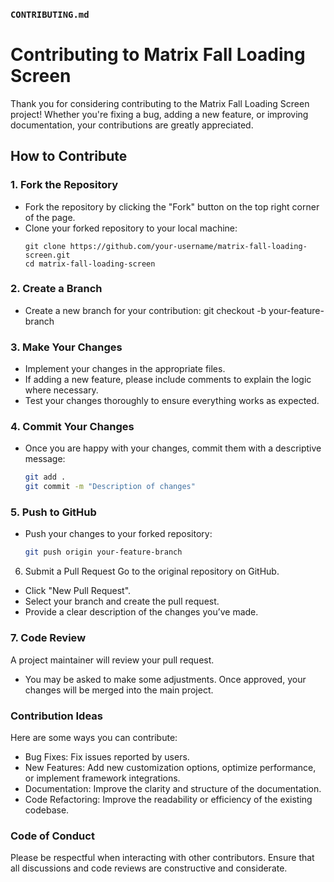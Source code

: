 ### `CONTRIBUTING.md`

# Contributing to Matrix Fall Loading Screen

Thank you for considering contributing to the Matrix Fall Loading Screen project! Whether you're fixing a bug, adding a new feature, or improving documentation, your contributions are greatly appreciated.

## How to Contribute

### 1. Fork the Repository
- Fork the repository by clicking the "Fork" button on the top right corner of the page.
- Clone your forked repository to your local machine:
  ```
  git clone https://github.com/your-username/matrix-fall-loading-screen.git
  cd matrix-fall-loading-screen
  ```

### 2. Create a Branch
- Create a new branch for your contribution:
  git checkout -b your-feature-branch

### 3. Make Your Changes
- Implement your changes in the appropriate files.
- If adding a new feature, please include comments to explain the logic where necessary.
- Test your changes thoroughly to ensure everything works as expected.

### 4. Commit Your Changes
- Once you are happy with your changes, commit them with a descriptive message:
  ```bash
  git add .
  git commit -m "Description of changes"

### 5. Push to GitHub
- Push your changes to your forked repository:
  ```bash
  git push origin your-feature-branch

6. Submit a Pull Request
Go to the original repository on GitHub.
- Click "New Pull Request".
- Select your branch and create the pull request.
- Provide a clear description of the changes you’ve made.

### 7. Code Review
A project maintainer will review your pull request.
- You may be asked to make some adjustments. Once approved, your changes will be merged into the main project.

### Contribution Ideas
Here are some ways you can contribute:
- Bug Fixes: Fix issues reported by users.
- New Features: Add new customization options, optimize performance, or implement framework integrations.
- Documentation: Improve the clarity and structure of the documentation.
- Code Refactoring: Improve the readability or efficiency of the existing codebase.

### Code of Conduct
Please be respectful when interacting with other contributors. Ensure that all discussions and code reviews are constructive and considerate.
